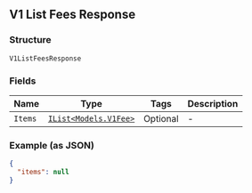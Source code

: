## V1 List Fees Response

### Structure

`V1ListFeesResponse`

### Fields

| Name | Type | Tags | Description |
|  --- | --- | --- | --- |
| `Items` | [`IList<Models.V1Fee>`](/doc/models/v1-fee.md) | Optional | - |

### Example (as JSON)

```json
{
  "items": null
}
```

